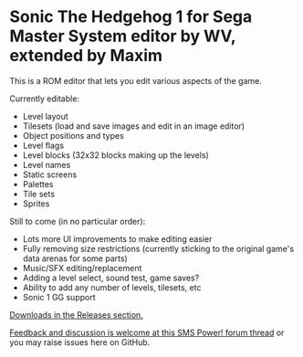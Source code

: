 # Sonic The Hedgehog 1 for Sega Master System editor by WV, extended by Maxim

This is a ROM editor that lets you edit various aspects of the game.

Currently editable:

- Level layout
- Tilesets (load and save images and edit in an image editor)
- Object positions and types
- Level flags
- Level blocks (32x32 blocks making up the levels)
- Level names
- Static screens
- Palettes
- Tile sets
- Sprites

Still to come (in no particular order):

- Lots more UI improvements to make editing easier
- Fully removing size restrictions (currently sticking to the original game's data arenas for some parts)
- Music/SFX editing/replacement
- Adding a level select, sound test, game saves?
- Ability to add any number of levels, tilesets, etc
- Sonic 1 GG support

[Downloads in the Releases section.](https://github.com/maxim-zhao/STH1EDWV/releases/latest)

[Feedback and discussion is welcome at this SMS Power! forum thread](https://www.smspower.org/forums/18729-STH1EDWVSonicTheHedgehogEditor) or you may raise issues here on GitHub.